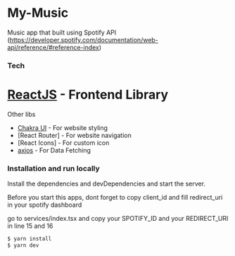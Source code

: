 # My-Music 

Music app that built using Spotify API (https://developer.spotify.com/documentation/web-api/reference/#reference-index)

### Tech

# [ReactJS] - Frontend Library

Other libs

- [Chakra UI] - For website styling
- [React Router] - For website navigation
- [React Icons] - For custom icon
- [axios] - For Data Fetching

### Installation and run locally

Install the dependencies and devDependencies and start the server.

Before you start this apps, dont forget to copy client_id and fill redirect_uri in your spotify dashboard

go to services/index.tsx
and copy your SPOTIFY_ID and your REDIRECT_URI in line 15 and 16

```sh
$ yarn install
$ yarn dev
```

[reactjs]: http://reactjs.org
[chakra ui]: https://chakra-ui.com/
[axios]: https://github.com/axios/axios
